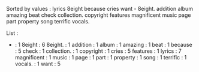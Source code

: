 Sorted by values :
lyrics 8eight because cries want - 8eight. addition album amazing beat check collection. copyright features magnificent music page part property song terrific vocals. 

List :
- : 1
8eight : 6
8eight. : 1
addition : 1
album : 1
amazing : 1
beat : 1
because : 5
check : 1
collection. : 1
copyright : 1
cries : 5
features : 1
lyrics : 7
magnificent : 1
music : 1
page : 1
part : 1
property : 1
song : 1
terrific : 1
vocals. : 1
want : 5
